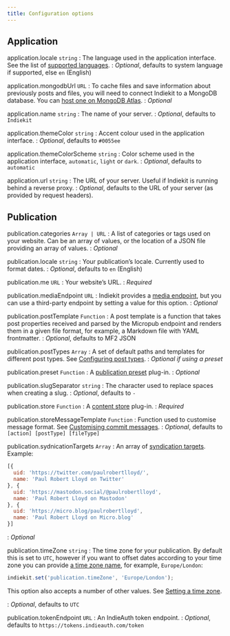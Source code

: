 ```yaml
---
title: Configuration options
---
```


## Application

application.locale `string`
: The language used in the application interface. See the list of [supported languages](/docs/localisation/).
: *Optional*, defaults to system language if supported, else `en` (English)

application.mongodbUrl `URL`
: To cache files and save information about previously posts and files, you will need to connect Indiekit to a MongoDB database. You can [host one on MongoDB Atlas](https://www.mongodb.com/cloud/atlas).
: *Optional*

application.name `string`
: The name of your server.
: *Optional*, defaults to `Indiekit`

application.themeColor `string`
: Accent colour used in the application interface.
: *Optional*, defaults to `#0055ee`

application.themeColorScheme `string`
: Color scheme used in the application interface, `automatic`, `light` or `dark`.
: *Optional*, defaults to `automatic`

application.url `string`
: The URL of your server. Useful if Indiekit is running behind a reverse proxy.
: *Optional*, defaults to the URL of your server (as provided by request headers).

## Publication

publication.categories `Array | URL`
: A list of categories or tags used on your website. Can be an array of values, or the location of a JSON file providing an array of values.
: *Optional*

publication.locale `string`
: Your publication’s locale. Currently used to format dates.
: *Optional*, defaults to `en` (English)

publication.me `URL`
: Your website’s URL.
: *Required*

publication.mediaEndpoint `URL`
: Indiekit provides a [media endpoint](https://micropub.spec.indieweb.org/#media-endpoint), but you can use a third-party endpoint by setting a value for this option.
: *Optional*

publication.postTemplate `Function`
: A post template is a function that takes post properties received and parsed by the Micropub endpoint and renders them in a given file format, for example, a Markdown file with YAML frontmatter.
: *Optional*, defaults to MF2 JSON

publication.postTypes `Array`
: A set of default paths and templates for different post types. See [Configuring post types](/docs/post-types/).
: *Optional if using a preset*

publication.preset `Function`
: A [publication preset](/docs/plug-ins/#publication-presets) plug-in.
: *Optional*

publication.slugSeparator `string`
: The character used to replace spaces when creating a slug.
: *Optional*, defaults to `-`

publication.store `Function`
: A [content store](/docs/plug-ins/#content-stores) plug-in.
: *Required*

publication.storeMessageTemplate `Function`
: Function used to customise message format. See [Customising commit messages](/docs/commit-messages/).
: *Optional*, defaults to `[action] [postType] [fileType]`

publication.sydnicationTargets `Array`
: An array of [syndication targets](https://micropub.spec.indieweb.org/#syndication-targets). Example:

  ```js
  [{
    uid: 'https://twitter.com/paulrobertlloyd/',
    name: 'Paul Robert Lloyd on Twitter'
  }, {
    uid: 'https://mastodon.social/@paulrobertlloyd',
    name: 'Paul Robert Lloyd on Mastodon'
  }, {
    uid: 'https://micro.blog/paulrobertlloyd',
    name: 'Paul Robert Lloyd on Micro.blog'
  }]
  ```

: *Optional*

publication.timeZone `string`
: The time zone for your publication. By default this is set to `UTC`, however if you want to offset dates according to your time zone you can provide [a time zone name](https://en.wikipedia.org/wiki/List_of_tz_database_time_zones), for example, `Europe/London`:

  ```js
  indiekit.set('publication.timeZone', 'Europe/London');
  ```

  This option also accepts a number of other values. See [Setting a time zone](/docs/time-zone/).

: *Optional*, defaults to `UTC`

publication.tokenEndpoint `URL`
: An IndieAuth token endpoint.
: *Optional*, defaults to `https://tokens.indieauth.com/token`

